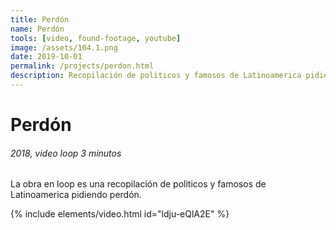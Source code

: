 ```yaml
---
title: Perdón
name: Perdón
tools: [video, found-footage, youtube]
image: /assets/104.1.png
date: 2019-10-01
permalink: /projects/perdon.html
description: Recopilación de politicos y famosos de Latinoamerica pidiendo perdón.
---
```


# Perdón
###### 2018, video loop 3 minutos

La obra en loop es una recopilación de politicos y famosos de Latinoamerica pidiendo perdón.

{% include elements/video.html id="ldju-eQlA2E" %}